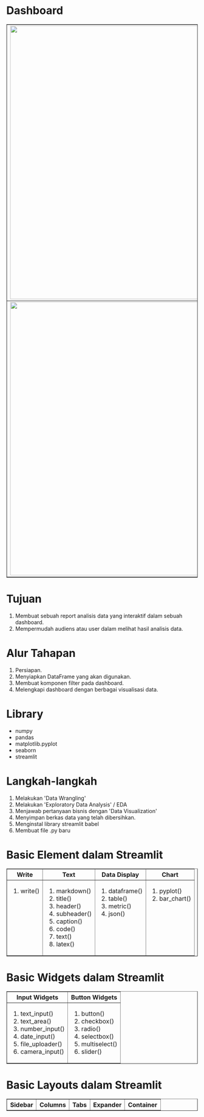 # Dashboard
<table border="1">
    <tr>
        <td><img src="https://github.com/IrfanArsyananda/Analisis-Data-dengan-Python/assets/71767382/61f2e94a-07e2-4b6a-a1fe-29d30e25958a" width="720px"></td>
    </tr>
    <tr>
	<td><img src="https://github.com/IrfanArsyananda/Analisis-Data-dengan-Python/assets/71767382/addfc977-6942-4460-a20c-73874b7fb30c" width="720px"></td>
    </tr>
</table>

# Tujuan

1. Membuat sebuah report analisis data yang interaktif dalam sebuah dashboard.
2. Mempermudah audiens atau user dalam melihat hasil analisis data.

# Alur Tahapan

1. Persiapan.
2. Menyiapkan DataFrame yang akan digunakan.
3. Membuat komponen filter pada dashboard.
4. Melengkapi dashboard dengan berbagai visualisasi data.

# Library

- numpy
- pandas
- matplotlib.pyplot
- seaborn
- streamlit

# Langkah-langkah

1. Melakukan 'Data Wrangling'
2. Melakukan 'Exploratory Data Analysis' / EDA
3. Menjawab pertanyaan bisnis dengan 'Data Visualization'
4. Menyimpan berkas data yang telah dibersihkan.
5. Menginstal library streamlit babel
6. Membuat file .py baru

# Basic Element dalam Streamlit

<table border="1" VALIGN=TOP>
	<tr>
		<th>Write</th>
		<th>Text</th>
		<th>Data Display</th>
		<th>Chart</th>
 	</tr>
 	<tr valign="top">
  		<td>
        <ol>
          <li>write()</li>
        </ol>
      </td>
  		<td>
        <ol>
          <li>markdown()</li>
          <li>title()</li>
          <li>header()</li>
          <li>subheader()</li>
          <li>caption()</li>
          <li>code()</li>
          <li>text()</li>
          <li>latex()</li>
        </ol>
      </td>
  		<td>
        <ol>
          <li>dataframe()</li>
          <li>table()</li>
          <li>metric()</li>
          <li>json()</li>
        </ol>
      </td>
  		<td>
        <ol>
          <li>pyplot()</li>
          <li>bar_chart()</li>
        </ol>
      </td>
 	</tr>
</table>

# Basic Widgets dalam Streamlit

<table border="1" VALIGN=TOP>
	<tr>
		<th>Input Widgets</th>
		<th>Button Widgets</th>
 	</tr>
 	<tr valign="top">
  		<td>
        <ol>
          <li>text_input()</li>
          <li>text_area()</li>
          <li>number_input()</li>
          <li>date_input()</li>
          <li>file_uploader()</li>
          <li>camera_input()</li>
        </ol>
      </td>
  		<td>
        <ol>
          <li>button()</li>
          <li>checkbox()</li>
          <li>radio()</li>
          <li>selectbox()</li>
          <li>multiselect()</li>
          <li>slider()</li>
        </ol>
      </td>
 	</tr>
</table>

# Basic Layouts dalam Streamlit

<table border="1" VALIGN=TOP>
	<tr>
	<th>Sidebar</th>
	<th>Columns</th>
	<th>Tabs</th>
	<th>Expander</th>
	<th>Container</th>
 	</tr>
</table>
